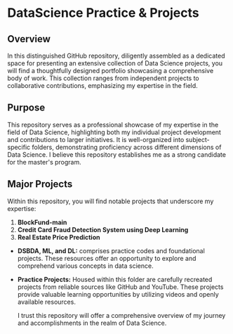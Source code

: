 # DataScience Practice & Projects

## Overview

In this distinguished GitHub repository, diligently assembled as a dedicated space for presenting an extensive collection of Data Science projects, you will find a thoughtfully designed portfolio showcasing a comprehensive body of work. This collection ranges from independent projects to collaborative contributions, emphasizing my expertise in the field.

## Purpose

This repository serves as a professional showcase of my expertise in the field of Data Science, highlighting both my individual project development and contributions to larger initiatives. It is well-organized into subject-specific folders, demonstrating proficiency across different dimensions of Data Science. I believe this repository establishes me as a strong candidate for the master's program.


## Major Projects

Within this repository, you will find notable projects that underscore my expertise:

1. **BlockFund-main**
2. **Credit Card Fraud Detection System using Deep Learning**
3. **Real Estate Price Prediction**


- **DSBDA, ML, and DL:** comprises practice codes and foundational projects. These resources offer an opportunity to explore and comprehend various concepts in data science.

- **Practice Projects:** Housed within this folder are carefully recreated projects from reliable sources like GitHub and YouTube. These projects provide valuable learning opportunities by utilizing videos and openly available resources.
  
    
  I trust this repository will offer a comprehensive overview of my journey and accomplishments in the realm of Data Science.
  
